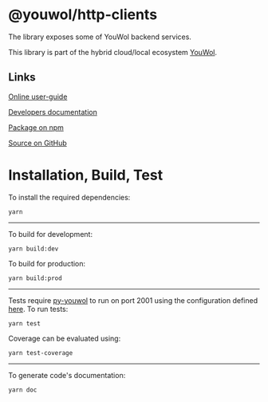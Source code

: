 # @youwol/http-clients

The library exposes some of YouWol backend services.

This library is part of the hybrid cloud/local ecosystem
[YouWol](https://platform.youwol.com/applications/@youwol/platform/latest).

## Links

[Online user-guide](https://l.youwol.com/doc/@youwol/http-clients)

[Developers documentation](https://platform.youwol.com/applications/@youwol/cdn-explorer/latest?package=@youwol/http-clients)

[Package on npm](https://www.npmjs.com/package/@youwol/http-clients)

[Source on GitHub](https://github.com/youwol/http-clients)

# Installation, Build, Test

To install the required dependencies:

```shell
yarn
```

---

To build for development:

```shell
yarn build:dev
```

To build for production:

```shell
yarn build:prod
```

---
Tests require [py-youwol](https://l.youwol.com/doc/py-youwol) to run on port 2001 using the configuration defined [here](https://github.com/youwol/integration-tests-conf).
To run tests:

```shell
yarn test
```

Coverage can be evaluated using:

```shell
yarn test-coverage
```

---

To generate code's documentation:

```shell
yarn doc
```
